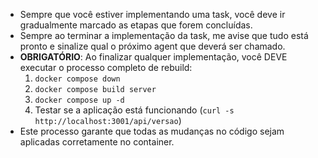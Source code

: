 - Sempre que você estiver implementando uma task, você deve ir gradualmente marcado as etapas que forem concluídas.
- Sempre ao terminar a implementação da task, me avise que tudo está pronto e sinalize qual o próximo agent que deverá ser chamado.
- **OBRIGATÓRIO**: Ao finalizar qualquer implementação, você DEVE executar o processo completo de rebuild:
  1. `docker compose down`
  2. `docker compose build server`
  3. `docker compose up -d`
  4. Testar se a aplicação está funcionando (`curl -s http://localhost:3001/api/versao`)
- Este processo garante que todas as mudanças no código sejam aplicadas corretamente no container.